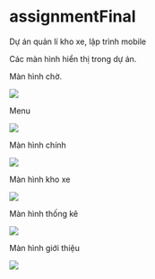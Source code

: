 # assignmentFinal
Dự án quản lí kho xe, lập trình mobile

Các màn hình hiển thị trong dự án.

Màn hình chờ.

![](images/man_hinhdau.jpg)




Menu

![](images/menu.jpg)




Màn hình chính

![](images/manhinhchih.jpg)



Màn hình kho xe


![](images/khoxe.jpg)



Màn hình thống kê

![](images/thongke.jpg)



Màn hình giới thiệu

![](images/gioithieu.jpg)
